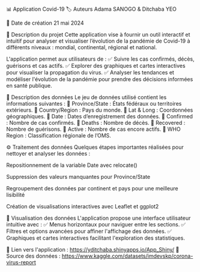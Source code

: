 📊 Application Covid-19
🏷️ Auteurs
Adama SANOGO & Ditchaba YEO

📅 Date de création
21 mai 2024

📌 Description du projet
Cette application vise à fournir un outil interactif et intuitif pour analyser et visualiser l’évolution de la pandémie de Covid-19 à différents niveaux : mondial, continental, régional et national.

L'application permet aux utilisateurs de :
✅ Suivre les cas confirmés, décès, guérisons et cas actifs. 
✅ Explorer des graphiques et cartes interactives pour visualiser la propagation du virus. 
✅ Analyser les tendances et modéliser l'évolution de la pandémie pour prendre des décisions informées en santé publique.

📂 Description des données
Le jeu de données utilisé contient les informations suivantes : 
🔹 Province/State : États fédéraux ou territoires extérieurs. 
🔹 Country/Region : Pays du monde. 
🔹 Lat & Long : Coordonnées géographiques. 
🔹 Date : Dates d’enregistrement des données. 
🔹 Confirmed : Nombre de cas confirmés. 
🔹 Deaths : Nombre de décès. 
🔹 Recovered : Nombre de guérisons. 
🔹 Active : Nombre de cas encore actifs. 
🔹 WHO Region : Classification régionale de l’OMS.

⚙️ Traitement des données
Quelques étapes importantes réalisées pour nettoyer et analyser les données :

Repositionnement de la variable Date avec relocate()

Suppression des valeurs manquantes pour Province/State

Regroupement des données par continent et pays pour une meilleure lisibilité

Création de visualisations interactives avec Leaflet et ggplot2


🎨 Visualisation des données
L'application propose une interface utilisateur intuitive avec : 
✅ Menus horizontaux pour naviguer entre les sections. 
✅ Filtres et options avancées pour affiner l'affichage des données. 
✅ Graphiques et cartes interactives facilitant l'exploration des statistiques.

🔗 Lien vers l'application : https://yditchaba.shinyapps.io/App_Shiny/ 
📂 Source des données : https://www.kaggle.com/datasets/imdevskp/corona-virus-report
